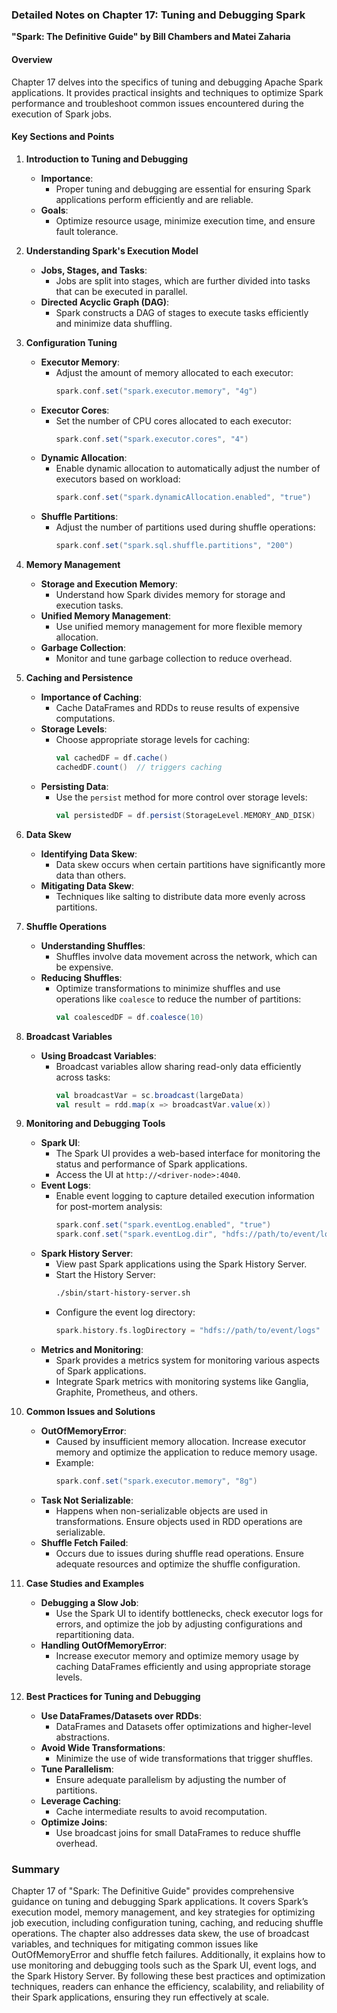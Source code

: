 ### Detailed Notes on Chapter 17: Tuning and Debugging Spark
**"Spark: The Definitive Guide" by Bill Chambers and Matei Zaharia**

#### **Overview**
Chapter 17 delves into the specifics of tuning and debugging Apache Spark applications. It provides practical insights and techniques to optimize Spark performance and troubleshoot common issues encountered during the execution of Spark jobs.

#### **Key Sections and Points**

1. **Introduction to Tuning and Debugging**
   - **Importance**:
     - Proper tuning and debugging are essential for ensuring Spark applications perform efficiently and are reliable.
   - **Goals**:
     - Optimize resource usage, minimize execution time, and ensure fault tolerance.

2. **Understanding Spark's Execution Model**
   - **Jobs, Stages, and Tasks**:
     - Jobs are split into stages, which are further divided into tasks that can be executed in parallel.
   - **Directed Acyclic Graph (DAG)**:
     - Spark constructs a DAG of stages to execute tasks efficiently and minimize data shuffling.

3. **Configuration Tuning**
   - **Executor Memory**:
     - Adjust the amount of memory allocated to each executor:
       ```scala
       spark.conf.set("spark.executor.memory", "4g")
       ```
   - **Executor Cores**:
     - Set the number of CPU cores allocated to each executor:
       ```scala
       spark.conf.set("spark.executor.cores", "4")
       ```
   - **Dynamic Allocation**:
     - Enable dynamic allocation to automatically adjust the number of executors based on workload:
       ```scala
       spark.conf.set("spark.dynamicAllocation.enabled", "true")
       ```
   - **Shuffle Partitions**:
     - Adjust the number of partitions used during shuffle operations:
       ```scala
       spark.conf.set("spark.sql.shuffle.partitions", "200")
       ```

4. **Memory Management**
   - **Storage and Execution Memory**:
     - Understand how Spark divides memory for storage and execution tasks.
   - **Unified Memory Management**:
     - Use unified memory management for more flexible memory allocation.
   - **Garbage Collection**:
     - Monitor and tune garbage collection to reduce overhead.

5. **Caching and Persistence**
   - **Importance of Caching**:
     - Cache DataFrames and RDDs to reuse results of expensive computations.
   - **Storage Levels**:
     - Choose appropriate storage levels for caching:
       ```scala
       val cachedDF = df.cache()
       cachedDF.count()  // triggers caching
       ```
   - **Persisting Data**:
     - Use the `persist` method for more control over storage levels:
       ```scala
       val persistedDF = df.persist(StorageLevel.MEMORY_AND_DISK)
       ```

6. **Data Skew**
   - **Identifying Data Skew**:
     - Data skew occurs when certain partitions have significantly more data than others.
   - **Mitigating Data Skew**:
     - Techniques like salting to distribute data more evenly across partitions.

7. **Shuffle Operations**
   - **Understanding Shuffles**:
     - Shuffles involve data movement across the network, which can be expensive.
   - **Reducing Shuffles**:
     - Optimize transformations to minimize shuffles and use operations like `coalesce` to reduce the number of partitions:
       ```scala
       val coalescedDF = df.coalesce(10)
       ```

8. **Broadcast Variables**
   - **Using Broadcast Variables**:
     - Broadcast variables allow sharing read-only data efficiently across tasks:
       ```scala
       val broadcastVar = sc.broadcast(largeData)
       val result = rdd.map(x => broadcastVar.value(x))
       ```

9. **Monitoring and Debugging Tools**
   - **Spark UI**:
     - The Spark UI provides a web-based interface for monitoring the status and performance of Spark applications.
     - Access the UI at `http://<driver-node>:4040`.
   - **Event Logs**:
     - Enable event logging to capture detailed execution information for post-mortem analysis:
       ```scala
       spark.conf.set("spark.eventLog.enabled", "true")
       spark.conf.set("spark.eventLog.dir", "hdfs://path/to/event/logs")
       ```
   - **Spark History Server**:
     - View past Spark applications using the Spark History Server.
     - Start the History Server:
       ```sh
       ./sbin/start-history-server.sh
       ```
     - Configure the event log directory:
       ```scala
       spark.history.fs.logDirectory = "hdfs://path/to/event/logs"
       ```
   - **Metrics and Monitoring**:
     - Spark provides a metrics system for monitoring various aspects of Spark applications.
     - Integrate Spark metrics with monitoring systems like Ganglia, Graphite, Prometheus, and others.

10. **Common Issues and Solutions**
    - **OutOfMemoryError**:
      - Caused by insufficient memory allocation. Increase executor memory and optimize the application to reduce memory usage.
      - Example:
        ```scala
        spark.conf.set("spark.executor.memory", "8g")
        ```
    - **Task Not Serializable**:
      - Happens when non-serializable objects are used in transformations. Ensure objects used in RDD operations are serializable.
    - **Shuffle Fetch Failed**:
      - Occurs due to issues during shuffle read operations. Ensure adequate resources and optimize the shuffle configuration.

11. **Case Studies and Examples**
    - **Debugging a Slow Job**:
      - Use the Spark UI to identify bottlenecks, check executor logs for errors, and optimize the job by adjusting configurations and repartitioning data.
    - **Handling OutOfMemoryError**:
      - Increase executor memory and optimize memory usage by caching DataFrames efficiently and using appropriate storage levels.

12. **Best Practices for Tuning and Debugging**
    - **Use DataFrames/Datasets over RDDs**:
      - DataFrames and Datasets offer optimizations and higher-level abstractions.
    - **Avoid Wide Transformations**:
      - Minimize the use of wide transformations that trigger shuffles.
    - **Tune Parallelism**:
      - Ensure adequate parallelism by adjusting the number of partitions.
    - **Leverage Caching**:
      - Cache intermediate results to avoid recomputation.
    - **Optimize Joins**:
      - Use broadcast joins for small DataFrames to reduce shuffle overhead.

### **Summary**
Chapter 17 of "Spark: The Definitive Guide" provides comprehensive guidance on tuning and debugging Spark applications. It covers Spark’s execution model, memory management, and key strategies for optimizing job execution, including configuration tuning, caching, and reducing shuffle operations. The chapter also addresses data skew, the use of broadcast variables, and techniques for mitigating common issues like OutOfMemoryError and shuffle fetch failures. Additionally, it explains how to use monitoring and debugging tools such as the Spark UI, event logs, and the Spark History Server. By following these best practices and optimization techniques, readers can enhance the efficiency, scalability, and reliability of their Spark applications, ensuring they run effectively at scale.